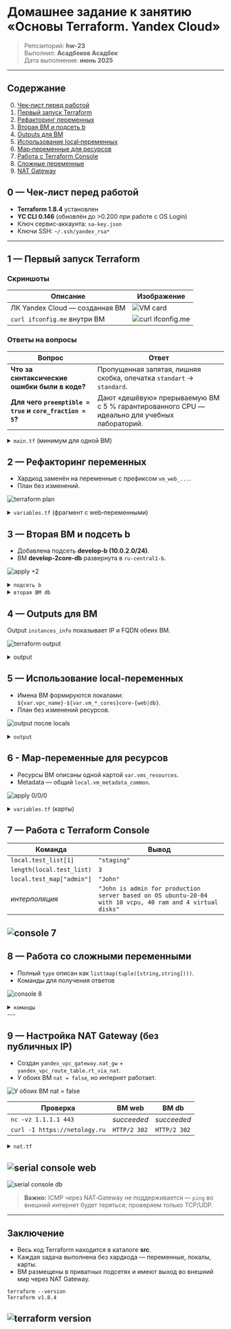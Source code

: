 # Домашнее задание к занятию «Основы Terraform. Yandex Cloud»

> Репозиторий: **hw‑23**  
> Выполнил: **Асадбеков Асадбек**  
> Дата выполнения: **июнь 2025**

---

## Содержание

0. [Чек‑лист перед работой](#0--чек-лист-перед-работой)  
1. [Первый запуск Terraform](#1--первый-запуск-terraform)  
2. [Рефакторинг переменных](#2--рефакторинг-переменных)  
3. [Вторая ВМ и подсеть b](#3--вторая-вм-и-подсеть-b)  
4. [Outputs для ВМ](#4--outputs-для-вм)  
5. [Использование local‑переменных](#5--использование-local-переменных)  
6. [Map‑переменные для ресурсов](#6--map-переменные-для-ресурсов)  
7. [Работа с Terraform Console](#7--работа-с-terraform-console)  
8. [Сложные переменные](#8--сложные-переменные)  
9. [NAT Gateway](#9--nat-gateway)

## 0 — Чек‑лист перед работой

* **Terraform 1.8.4** установлен
* **YC CLI 0.146** (обновлён до >0.200 при работе с OS Login)
* Ключ сервис‑аккаунта: `sa-key.json`
* Ключи SSH: `~/.ssh/yandex_rsa*`

---

## 1 — Первый запуск Terraform

### Скриншоты
| Описание | Изображение |
|---|---|
| ЛК Yandex Cloud — созданная ВМ | ![VM card](https://github.com/asad-bekov/hw-23/raw/main/img/1.png) |
| `curl ifconfig.me` внутри ВМ | ![curl ifconfig.me](https://github.com/asad-bekov/hw-23/raw/main/img/2.png) |

### Ответы на вопросы
| Вопрос | Ответ |
|---|---|
| **Что за синтаксические ошибки были в коде?** | Пропущенная запятая, лишняя скобка, опечатка `standart` → `standard`. |
| **Для чего `preemptible = true` и `core_fraction = 5`?** | Дают «дешёвую» прерываемую ВМ с 5 % гарантированного CPU — идеально для учебных лабораторий. |

<details> 
<summary>
<code>main.tf</code> (минимум для одной ВМ)
</summary>

```hcl

resource "yandex_vpc_network" "develop" {
  name = "develop"
}

resource "yandex_vpc_subnet" "develop" {
  name           = "develop"
  zone           = "ru-central1-a"
  network_id     = yandex_vpc_network.develop.id
  v4_cidr_blocks = ["10.0.1.0/24"]
}

data "yandex_compute_image" "ubuntu" {
  family = "ubuntu-2004-lts"
}

resource "yandex_compute_instance" "platform" {
  name        = "netology-develop-platform-web"
  platform_id = "standard-v2"

  resources {
    cores         = 2
    memory        = 1
    core_fraction = 5
  }

  boot_disk {
    initialize_params { image_id = data.yandex_compute_image.ubuntu.image_id }
  }

  scheduling_policy { preemptible = true }

  network_interface {
    subnet_id = yandex_vpc_subnet.develop.id
    nat       = true
  }

  metadata = {
    serial-port-enable = 1
    ssh-keys           = "ubuntu:${var.vms_ssh_root_key}"
  }
}

```
</details>

## 2 — Рефакторинг переменных

* Хардкод заменён на переменные с префиксом `vm_web_...`.
* План без изменений.

![terraform plan](https://github.com/asad-bekov/hw-23/raw/main/img/3.png)

<details> 
<summary>
<code>variables.tf</code> (фрагмент с web‑переменными)
</summary>

```hcl

variable "vm_web_name" {
  type    = string
  default = "netology-develop-platform-web"
}

variable "vm_web_platform_id" {
  type    = string
  default = "standard-v2"
}

variable "vm_web_cores" {
  type    = number
  default = 2
}

variable "vm_web_memory" {
  type    = number
  default = 1
}

variable "vm_web_core_fraction" {
  type    = number
  default = 5
}

variable "vm_web_preemptible" {
  type    = bool
  default = true
}

```

и изменение в `main.tf`:

```hcl

name        = var.vm_web_name
platform_id = var.vm_web_platform_id
resources {
  cores         = var.vm_web_cores
  memory        = var.vm_web_memory
  core_fraction = var.vm_web_core_fraction
}
scheduling_policy { preemptible = var.vm_web_preemptible }

```
</details>

## 3 — Вторая ВМ и подсеть b

* Добавлена подсеть **develop‑b (10.0.2.0/24)**.
* ВМ **develop‑2core‑db** развернута в `ru‑central1‑b`.

![apply +2](https://github.com/asad-bekov/hw-23/raw/main/img/4.png)

<details>
<summary> 
<code>подсеть b</code>
</summary>

```hcl

resource "yandex_vpc_subnet" "develop_ru_central1_b" {
  name           = "develop-b"
  zone           = "ru-central1-b"
  network_id     = yandex_vpc_network.develop.id
  v4_cidr_blocks = ["10.0.2.0/24"]
}

```
</details>

<details>
<summary> 
<code>вторая ВМ db</code>
</summary>

```hcl

resource "yandex_compute_instance" "db" {
  name        = var.vm_db_name          # "netology-develop-platform-db"
  platform_id = var.vm_db_platform_id   # "standard-v2"
  zone        = var.vm_db_zone          # "ru-central1-b"

  resources {
    cores         = var.vm_db_cores         # 2
    memory        = var.vm_db_memory        # 2
    core_fraction = var.vm_db_core_fraction # 20
  }

  boot_disk { initialize_params { image_id = data.yandex_compute_image.ubuntu.image_id } }
  scheduling_policy { preemptible = true }

  network_interface {
    subnet_id = yandex_vpc_subnet.develop_ru_central1_b.id
    nat       = true
  }

  metadata = { serial-port-enable = 1, ssh-keys = "ubuntu:${var.vms_ssh_root_key}" }
}

```
</details>

## 4 — Outputs для ВМ

Output `instances_info` показывает IP и FQDN обеих ВМ.

![terraform output](https://github.com/asad-bekov/hw-23/raw/main/img/5.png)

<details> <summary>output</summary>

```hcl
output "instances_info" {
  value = {
    for vm in [
      yandex_compute_instance.platform,
      yandex_compute_instance.db
    ] : vm.name => {
      external_ip = vm.network_interface[0].nat_ip_address
      fqdn        = vm.fqdn
    }
  }
}

```
</details>

## 5 — Использование local-переменных

* Имена ВМ формируются локалами: `${var.vpc_name}-${var.vm_*_cores}core-{web|db}`.
* План без изменений ресурсов.

![output после locals](https://github.com/asad-bekov/hw-23/raw/main/img/6.png)

<details> 
<summary>
<code>output</code>
</summary>

```hcl

variable "vm_web_name" {
  type    = string
  default = "netology-develop-platform-web"
}

variable "vm_web_platform_id" {
  type    = string
  default = "standard-v2"
}

variable "vm_web_cores" {
  type    = number
  default = 2
}

variable "vm_web_memory" {
  type    = number
  default = 1
}

variable "vm_web_core_fraction" {
  type    = number
  default = 5
}

variable "vm_web_preemptible" {
  type    = bool
  default = true
}

```
и в ресурсах:

```hcl

name        = local.vm_web_name_local
description = local.vm_web_description

```

</details>

## 6 - Map-переменные для ресурсов

* Ресурсы ВМ описаны одной картой `var.vms_resources`.
* Metadata — общий `local.vm_metadata_common`.

![apply 0/0/0](https://github.com/asad-bekov/hw-23/raw/main/img/7.png)

<details> 
<summary>
<code>variables.tf</code> (карты)
</summary>

```hcl

variable "vms_resources" {
  type = map(object({
    cores         = number
    memory        = number
    core_fraction = number
    hdd_size      = number
    hdd_type      = string
  }))

  default = {
    web = {
      cores         = 2
      memory        = 1
      core_fraction = 5
      hdd_size      = 5
      hdd_type      = "network-hdd"
    }
    db = {
      cores         = 2
      memory        = 2
      core_fraction = 20
      hdd_size      = 10
      hdd_type      = "network-ssd"
    }
  }
}

```
Использование:

```hcl

resources {
  cores         = var.vms_resources["web"].cores
  memory        = var.vms_resources["web"].memory
  core_fraction = var.vms_resources["web"].core_fraction
}
boot_disk { initialize_params { size = var.vms_resources["web"].hdd_size } }
metadata = local.vm_metadata_common

```
</details>

## 7 — Работа с Terraform Console

| Команда | Вывод |
|---|---|
| `local.test_list[1]` | `"staging"` |
| `length(local.test_list)` | `3` |
| `local.test_map["admin"]` | `"John"` |
| *интерполяция* | `"John is admin for production server based on OS ubuntu-20-04 with 10 vcpu, 40 ram and 4 virtual disks"` |

![console 7](https://github.com/asad-bekov/hw-23/raw/main/img/8.png)
---

## 8 — Работа со сложными переменными

* Полный `type` описан как `list(map(tuple([string,string])))`.
* Команды для получения ответов

![console 8](https://github.com/asad-bekov/hw-23/raw/main/img/9.png)

<details> 
<summary>
<code>команды</code>
</summary>

```hcl
variable "test" {
  type = list(
    map(
      tuple([string,string])
    )
  )
}

terraform console
var.test[0]["devl"][0]
var.test[0][keys(var.test[0])[0]][0]
[for server in var.test : values(server)[0][0]] 
{ for srv in var.test : keys(srv)[0] => values(srv)[0][0] } 
([for s in var.test : values(s)[0][0]])[0]	
exit
```
</details>
---

## 9 — Настройка NAT Gateway (без публичных IP)

* Создан `yandex_vpc_gateway.nat_gw` + `yandex_vpc_route_table.rt_via_nat`.
* У обоих ВМ `nat = false`, но интернет работает.

![У обоих ВМ `nat = false`](https://github.com/asad-bekov/hw-23/raw/main/img/9.1.png)

| Проверка | ВМ web | ВМ db |
|---|---|---|
| `nc -vz 1.1.1.1 443` | *succeeded* | *succeeded* |
| `curl -I https://netology.ru` | `HTTP/2 302` | `HTTP/2 302` |

<details> 
<summary>
<code>nat.tf</code>
</summary>

```hcl
resource "yandex_vpc_gateway" "nat_gw" {
  name = "main-nat-gw"
  shared_egress_gateway {}
}

resource "yandex_vpc_route_table" "rt_via_nat" {
  name       = "rt-via-nat"
  network_id = yandex_vpc_network.develop.id

  static_route {
    destination_prefix = "0.0.0.0/0"
    gateway_id         = yandex_vpc_gateway.nat_gw.id
  }
}

route_table_id = yandex_vpc_route_table.rt_via_nat.id

nat = false

```
</details>

![serial console web](https://github.com/asad-bekov/hw-23/raw/main/img/10.png)
---
![serial console db](https://github.com/asad-bekov/hw-23/raw/main/img/11.png)

> **Важно:** ICMP через NAT‑Gateway не поддерживается — `ping` во внешний
> интернет будет теряться; проверяем только TCP/UDP.

---

## Заключение

* Весь код Terraform находится в каталоге **src**.  
* Каждая задача выполнена без хардкода — переменные, локалы, карты.  
* ВМ размещены в приватных подсетях и имеют выход во внешний мир через NAT Gateway.

```shell
terraform --version
Terraform v1.8.4
```
![terraform version](https://github.com/asad-bekov/hw-23/raw/main/img/12.png)
---
